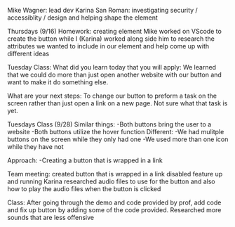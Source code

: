 Mike Wagner: lead dev 
Karina San Roman: investigating security / accessiblity / design and helping shape the element

Thursdays (9/16) Homework: creating element 
Mike worked on VScode to create the button while I (Karina) worked along side him to research the attributes we wanted to include in our element and help come up with different ideas 


Tuesday Class:
What did you learn today that you will apply: We learned that we could do more than just open another website with our button and want to make it do something else.

What are your next steps: To change our button to preform a task on the screen rather than just open a link on a new page. Not sure what that task is yet.

Tuesdays Class (9/28)
Similar things: 
-Both buttons bring the user to a website
-Both buttons utilize the hover function
Different: 
-We had mulitple buttons on the screen while they only had one
-We used more than one icon while they have not 


Approach: 
-Creating a button that is wrapped in a link 

Team meeting:
created button that is wrapped in a link
disabled feature up and running 
Karina researched audio files to use for the button and also how to play the audio files when the button is clicked

Class:
After going through the demo and code provided by prof, add code and fix up button by adding some of the code provided. Researched more sounds that are less offensive 


